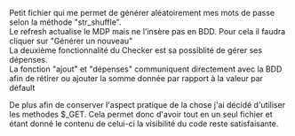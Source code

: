 Petit fichier qui me permet de générer aléatoirement mes mots de passe selon la méthode "str_shuffle".<br>
Le refresh actualise le MDP mais ne l'insère pas en BDD. Pour cela il faudra cliquer sur "Générer un nouveau"<br>
La deuxième fonctionnalité du Checker est sa possiblité de gérer ses dépenses.<br>
La fonction "ajout" et "dépenses" communiquent directement avec la BDD afin de rétirer ou ajouter la somme donnée par rapport à la valeur par défault<br>

De plus afin de conserver l'aspect pratique de la chose j'ai décidé d'utiliser les methodes $_GET. Cela permet donc d'avoir tout en un seul fichier et étant donné le contenu de celui-ci la visibilité du code reste satisfaisante.
